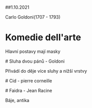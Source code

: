 ##1.10.2021

Carlo Goldoni(1707 - 1793)

# Komedie dell'arte

Hlavní postavy mají masky

# Sluha dvou pánů - Goldoni

Přivádí do děje více sluhy a nižší vrstvy

# Cid - pierre corneille


# Faidra - Jean Racine

Báje, antika



